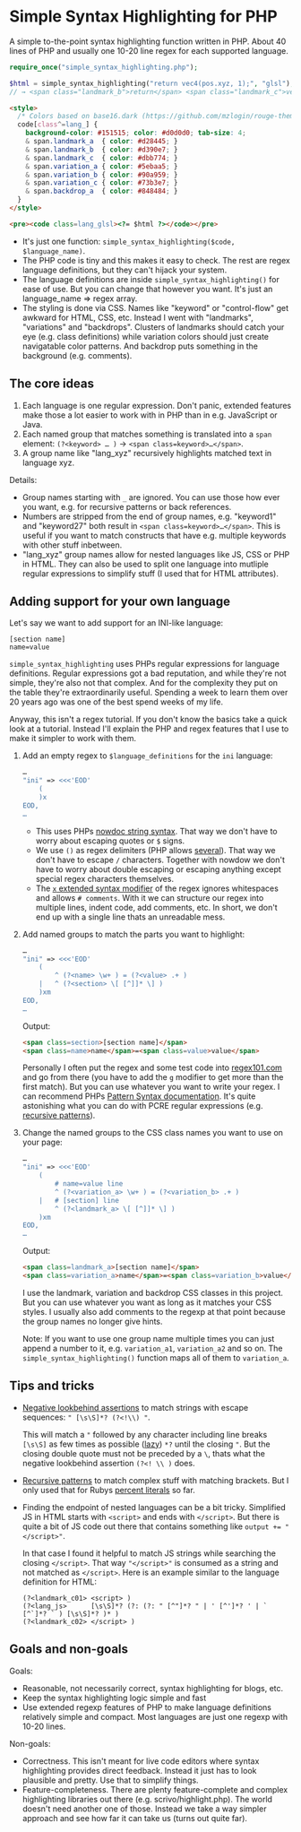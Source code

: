 Simple Syntax Highlighting for PHP
==================================

A simple to-the-point syntax highlighting function written in PHP. About 40 lines of PHP and usually one 10-20 line regex for each supported language.

~~~ php
require_once("simple_syntax_highlighting.php");

$html = simple_syntax_highlighting("return vec4(pos.xyz, 1);", "glsl");
// → <span class="landmark_b">return</span> <span class="landmark_c">vec4</span>(pos.<span class="variation_b">xyz</span>, <span class="variation_a">1</span>);
~~~
~~~ html
<style>
  /* Colors based on base16.dark (https://github.com/mzlogin/rouge-themes/tree/master?tab=readme-ov-file#base16dark) and base16-edge-dark (https://highlightjs.org/demo) */
  code[class^=lang_] {
    background-color: #151515; color: #d0d0d0; tab-size: 4;
    & span.landmark_a  { color: #d28445; }
    & span.landmark_b  { color: #d390e7; }
    & span.landmark_c  { color: #dbb774; }
    & span.variation_a { color: #5ebaa5; }
    & span.variation_b { color: #90a959; }
    & span.variation_c { color: #73b3e7; }
    & span.backdrop_a  { color: #848484; }
  }
</style>

<pre><code class=lang_glsl><?= $html ?></code></pre>
~~~

- It's just one function: `simple_syntax_highlighting($code, $language_name)`.
- The PHP code is tiny and this makes it easy to check. The rest are regex language definitions, but they can't hijack your system.
- The language definitions are inside `simple_syntax_highlighting()` for ease of use. But you can change that however you want. It's just an language_name => regex array.
- The styling is done via CSS. Names like "keyword" or "control-flow" get awkward for HTML, CSS, etc. Instead I went with "landmarks", "variations" and "backdrops".
  Clusters of landmarks should catch your eye (e.g. class definitions) while variation colors should just create navigatable color patterns. And backdrop puts something in the background (e.g. comments).


## The core ideas

1. Each language is one regular expression. Don't panic, extended features make those a lot easier to work with in PHP than in e.g. JavaScript or Java.
2. Each named group that matches something is translated into a `span` element: `(?<keyword> … )` → `<span class=keyword>…</span>`.
3. A group name like "lang_xyz" recursively highlights matched text in language xyz.

Details:

- Group names starting with `_` are ignored. You can use those how ever you want, e.g. for recursive patterns or back references.
- Numbers are stripped from the end of group names, e.g. "keyword1" and "keyword27" both result in `<span class=keyword>…</span>`.
  This is useful if you want to match constructs that have e.g. multiple keywords with other stuff inbetween.
- "lang_xyz" group names allow for nested languages like JS, CSS or PHP in HTML.
  They can also be used to split one language into mutliple regular expressions to simplify stuff (I used that for HTML attributes).


## Adding support for your own language

Let's say we want to add support for an INI-like language:

~~~
[section name]
name=value
~~~

`simple_syntax_highlighting` uses PHPs regular expressions for language definitions.
Regular expressions got a bad reputation, and while they're not simple, they're also not that complex. And for the complexity they put on the table they're extraordinarily useful. Spending a week to learn them over 20 years ago was one of the best spend weeks of my life.

Anyway, this isn't a regex tutorial. If you don't know the basics take a quick look at a tutorial.
Instead I'll explain the PHP and regex features that I use to make it simpler to work with them.

1. Add an empty regex to `$language_definitions` for the `ini` language:
   
   ~~~php
   …
   "ini" => <<<'EOD'
       (
       )x
   EOD,
   …
   ~~~
   
   - This uses PHPs [nowdoc string syntax](https://php.net/nowdoc). That way we don't have to worry about escaping quotes or `$` signs.
   - We use `()` as regex delimiters (PHP allows [several](https://php.net/regexp.reference.delimiters)). That way we don't have to escape `/` characters.
     Together with nowdow we don't have to worry about double escaping or escaping anything except special regex characters themselves.
   - The [`x` extended syntax modifier](https://php.net/reference.pcre.pattern.modifiers) of the regex ignores whitespaces and allows `# comments`.
     With it we can structure our regex into multiple lines, indent code, add comments, etc.
     In short, we don't end up with a single line thats an unreadable mess.
   
2. Add named groups to match the parts you want to highlight:
   
   ~~~php
   …
   "ini" => <<<'EOD'
       (
           ^ (?<name> \w+ ) = (?<value> .+ )
       |   ^ (?<section> \[ [^]]* \] )
       )xm
   EOD,
   …
   ~~~
   Output:
   ~~~html
   <span class=section>[section name]</span>
   <span class=name>name</span>=<span class=value>value</span>
   ~~~
   
   Personally I often put the regex and some test code into [regex101.com](https://regex101.com/) and go from there (you have to add the `g` modifier to get more than the first match).
   But you can use whatever you want to write your regex. I can recommend PHPs [Pattern Syntax documentation](https://php.net/reference.pcre.pattern.syntax).
   It's quite astonishing what you can do with PCRE regular expressions (e.g. [recursive patterns](https://php.net/regexp.reference.recursive)).
   
3. Change the named groups to the CSS class names you want to use on your page:
   
   ~~~php
   …
   "ini" => <<<'EOD'
       (
           # name=value line
           ^ (?<variation_a> \w+ ) = (?<variation_b> .+ )
       |   # [section] line
           ^ (?<landmark_a> \[ [^]]* \] )
       )xm
   EOD,
   …
   ~~~
   Output:
   ~~~html
   <span class=landmark_a>[section name]</span>
   <span class=variation_a>name</span>=<span class=variation_b>value</span>
   ~~~
   
   I use the landmark, variation and backdrop CSS classes in this project. But you can use whatever you want as long as it matches your CSS styles.
   I usually also add comments to the regexp at that point because the group names no longer give hints.
   
   Note: If you want to use one group name multiple times you can just append a number to it, e.g. `variation_a1`, `variation_a2` and so on.
   The `simple_syntax_highlighting()` function maps all of them to `variation_a`.


## Tips and tricks

- [Negative lookbehind assertions](https://php.net/regexp.reference.assertions) to match strings with escape sequences: `" [\s\S]*? (?<!\\) "`.
  
  This will match a `"` followed by any character including line breaks `[\s\S]` as few times as possible ([lazy](https://php.net/regexp.reference.repetition)) `*?` until the closing `"`.
  But the closing double quote must not be preceded by a `\`, thats what the negative lookbehind assertion `(?<! \\ )` does.
  
- [Recursive patterns](https://php.net/regexp.reference.recursive) to match complex stuff with matching brackets. But I only used that for Rubys [percent literals](https://ruby-doc.org/3.4.1/syntax/literals_rdoc.html#label-Percent+Literals) so far.
  
- Finding the endpoint of nested languages can be a bit tricky. Simplified JS in HTML starts with `<script>` and ends with `</script>`.
  But there is quite a bit of JS code out there that contains something like `output += "</script>"`.
  
  In that case I found it helpful to match JS strings while searching the closing `</script>`. That way `"</script>"` is consumed as a string and not matched as `</script>`.
  Here is an example similar to the language definition for HTML:
  
  ~~~
  (?<landmark_c01> <script> )
  (?<lang_js>      [\s\S]*? (?: (?: " [^"]*? " | ' [^']*? ' | ` [^`]*? ` ) [\s\S]*? )* )
  (?<landmark_c02> </script> )
  ~~~


## Goals and non-goals   

Goals:

- Reasonable, not necessarily correct, syntax highlighting for blogs, etc.
- Keep the syntax highlighting logic simple and fast
- Use extended regexp features of PHP to make language definitions relatively simple and compact. Most languages are just one regexp with 10-20 lines.

Non-goals:

- Correctness. This isn't meant for live code editors where syntax highlighting provides direct feedback. Instead it just has to look plausible and pretty. Use that to simplify things.
- Feature-completeness. There are plenty feature-complete and complex highlighting libraries out there (e.g. scrivo/highlight.php).
  The world doesn't need another one of those. Instead we take a way simpler approach and see how far it can take us (turns out quite far).
